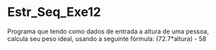# Estr_Seq_Exe12
Programa que tendo como dados de entrada a altura de uma pessoa, calcula seu peso ideal, usando a seguinte fórmula: (72.7*altura) - 58
